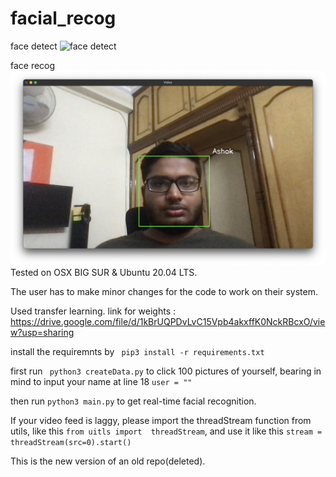 # facial_recog

face detect
![face detect](images/readme_data/face_detect.png)

face recog
![face recog](images/readme_data/face_recog.png)
Tested on OSX BIG SUR & Ubuntu 20.04 LTS.

The user has to make minor changes for the code to work on their system.

Used transfer learning.
link for weights : https://drive.google.com/file/d/1kBrUQPDvLvC15Vpb4akxffK0NckRBcxO/view?usp=sharing

install the requiremnts by ``` pip3 install -r requirements.txt```

first run ``` python3 createData.py``` to click 100 pictures of yourself, bearing in mind to input your name at line 18 ```user = ""```

then run ``` python3 main.py ``` to get real-time facial recognition.

If your video feed is laggy, please import the threadStream function from utils, like this ``` from uitls import  threadStream ```, 
and use it like this ``` stream =  threadStream(src=0).start() ```

This is the new version of an old repo(deleted). 
